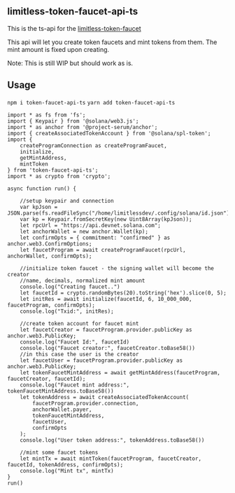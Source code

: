 ## limitless-token-faucet-api-ts

This is the ts-api for the [limitless-token-faucet](https://github.com/limitless-devs/limitless-token-faucet)

This api will let you create token faucets and mint tokens from them. The mint amount is fixed upon creating.

Note: This is still WIP but should work as is.

## Usage

``npm i token-faucet-api-ts``
``yarn add token-faucet-api-ts``
```
import * as fs from 'fs';
import { Keypair } from '@solana/web3.js';
import * as anchor from '@project-serum/anchor';
import { createAssociatedTokenAccount } from '@solana/spl-token';
import {
    createProgramConnection as createProgramFaucet,
    initialize,
    getMintAddress,
    mintToken
} from 'token-faucet-api-ts';
import * as crypto from 'crypto';

async function run() {

    //setup keypair and connection
    var kpJson = JSON.parse(fs.readFileSync("/home/limitlessdev/.config/solana/id.json").toString());
    var kp = Keypair.fromSecretKey(new Uint8Array(kpJson));
    let rpcUrl = "https://api.devnet.solana.com";
    let anchorWallet = new anchor.Wallet(kp);
    let confirmOpts = { commitment: "confirmed" } as anchor.web3.ConfirmOptions;
    let faucetProgram = await createProgramFaucet(rpcUrl, anchorWallet, confirmOpts);

    //initialize token faucet - the signing wallet will become the creator
    //name, decimals, normalized mint amount
    console.log("Creating faucet..")
    let faucetId = crypto.randomBytes(20).toString('hex').slice(0, 5);
    let initRes = await initialize(faucetId, 6, 10_000_000, faucetProgram, confirmOpts);
    console.log("Txid:", initRes);

    //create token account for faucet mint
    let faucetCreator = faucetProgram.provider.publicKey as anchor.web3.PublicKey;
    console.log("Faucet Id:", faucetId)
    console.log("Faucet creator:", faucetCreator.toBase58())
    //in this case the user is the creator
    let faucetUser = faucetProgram.provider.publicKey as anchor.web3.PublicKey;
    let tokenFaucetMintAddress = await getMintAddress(faucetProgram, faucetCreator, faucetId);
    console.log("Faucet mint address:", tokenFaucetMintAddress.toBase58())
    let tokenAddress = await createAssociatedTokenAccount(
        faucetProgram.provider.connection,
        anchorWallet.payer,
        tokenFaucetMintAddress,
        faucetUser,
        confirmOpts
    );
    console.log("User token address:", tokenAddress.toBase58())

    //mint some faucet tokens
    let mintTx = await mintToken(faucetProgram, faucetCreator, faucetId, tokenAddress, confirmOpts);
    console.log("Mint tx", mintTx)
}
run()
```

